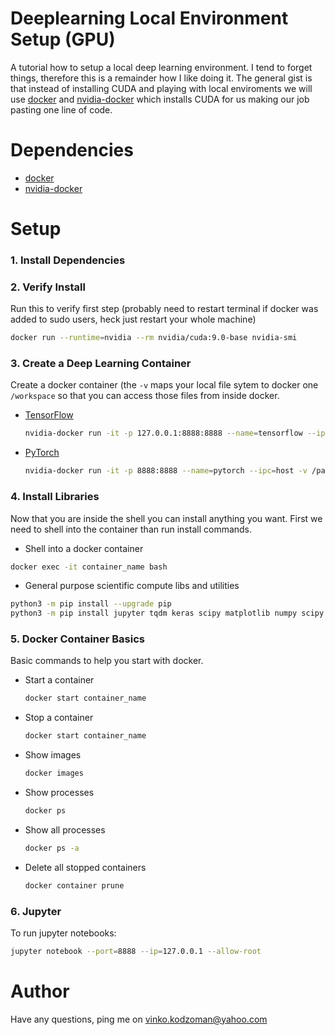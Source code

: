 # Deeplearning Local Environment Setup (GPU)

A tutorial how to setup a local deep learning environment. I tend to forget things, therefore this is a remainder how I like doing it. The general gist is that instead of installing CUDA and playing with local enviroments we will use [docker](https://www.docker.com/) and [nvidia-docker](https://github.com/NVIDIA/nvidia-docker) which installs CUDA for us making our job pasting one line of code.

# Dependencies

* [docker](https://docs.docker.com/install/)
* [nvidia-docker](https://github.com/NVIDIA/nvidia-docker)

# Setup

### 1. Install Dependencies
### 2. Verify Install

Run this to verify first step (probably need to restart terminal if docker was added to sudo users, heck just restart your whole machine) 
  ```bash
  docker run --runtime=nvidia --rm nvidia/cuda:9.0-base nvidia-smi
  ```

### 3. Create a Deep Learning Container
Create a docker container (the `-v` maps your local file sytem to docker one `/workspace` so that you can access those files from inside docker.

  * [TensorFlow](https://www.tensorflow.org/)
     ```bash 
    nvidia-docker run -it -p 127.0.0.1:8888:8888 --name=tensorflow --ipc=host -v /path_to_your_project_dir:/notebooks/workspace tensorflow/tensorflow:latest-gpu-py3
    ```
    
  * [PyTorch](https://pytorch.org/)
    ```bash
    nvidia-docker run -it -p 8888:8888 --name=pytorch --ipc=host -v /path_to_your_project_dir:/notebooks/workspace pytorch/pytorch:latest
    ```

  
### 4. Install Libraries
Now that you are inside the shell you can install anything you want. First we need to shell into the container than run install commands.
  * Shell into a docker container
  ```bash
  docker exec -it container_name bash
  ```

  * General purpose scientific compute libs and utilities
  ```bash
  python3 -m pip install --upgrade pip
  python3 -m pip install jupyter tqdm keras scipy matplotlib numpy scipy nltk sklearn lightgbm kaggle h5py xgboost gensim spacy requests pandas
  ```
  
### 5. Docker Container Basics
Basic commands to help you start with docker.

  * Start a container
    ```bash
    docker start container_name
    ```
  
  * Stop a container
     ```bash
     docker start container_name
     ```
  
  * Show images
    ```bash
    docker images
    ```
  
  * Show processes
    ```bash
    docker ps
    ```
  
  * Show all processes
    ```bash
    docker ps -a
    ```
  
  * Delete all stopped containers
    ```bash
    docker container prune
    ```
    
### 6. Jupyter
To run jupyter notebooks:
```bash
jupyter notebook --port=8888 --ip=127.0.0.1 --allow-root
```
 
# Author

Have any questions, ping me on vinko.kodzoman@yahoo.com
